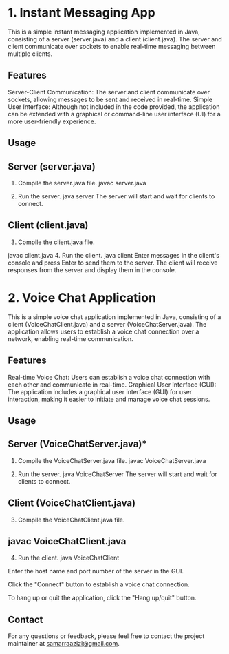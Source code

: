 # 1. Instant Messaging App

This is a simple instant messaging application implemented in Java, consisting of a server (server.java) and a client (client.java). The server and client communicate over sockets to enable real-time messaging between multiple clients.

## Features
Server-Client Communication: The server and client communicate over sockets, allowing messages to be sent and received in real-time.
Simple User Interface: Although not included in the code provided, the application can be extended with a graphical or command-line user interface (UI) for a more user-friendly experience.


## Usage<br>
## Server (server.java)
1. Compile the server.java file.
javac server.java

2. Run the server.
java server
The server will start and wait for clients to connect.

## Client (client.java)<br>
3. Compile the client.java file.

javac client.java
4. Run the client.
java client
Enter messages in the client's console and press Enter to send them to the server. The client will receive responses from the server and display them in the console.


# 2. Voice Chat Application
This is a simple voice chat application implemented in Java, consisting of a client (VoiceChatClient.java) and a server (VoiceChatServer.java). The application allows users to establish a voice chat connection over a network, enabling real-time communication.

## Features
Real-time Voice Chat: Users can establish a voice chat connection with each other and communicate in real-time.
Graphical User Interface (GUI): The application includes a graphical user interface (GUI) for user interaction, making it easier to initiate and manage voice chat sessions.

## Usage<br>
## Server (VoiceChatServer.java)*

1. Compile the VoiceChatServer.java file.
javac VoiceChatServer.java

2. Run the server.
java VoiceChatServer
The server will start and wait for clients to connect.

## Client (VoiceChatClient.java)
3. Compile the VoiceChatClient.java file.

## javac VoiceChatClient.java
4. Run the client.
java VoiceChatClient

Enter the host name and port number of the server in the GUI.

Click the "Connect" button to establish a voice chat connection.

To hang up or quit the application, click the "Hang up/quit" button.


## Contact
For any questions or feedback, please feel free to contact the project maintainer at samarraazizi@gmail.com.